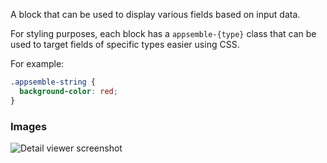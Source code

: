 A block that can be used to display various fields based on input data.

For styling purposes, each block has a `appsemble-{type}` class that can be used to target fields of
specific types easier using CSS.

For example:

```css
.appsemble-string {
  background-color: red;
}
```

### Images

![Detail viewer screenshot](https://gitlab.com/appsemble/appsemble/-/raw/0.20.35/config/assets/detail-viewer.png)
